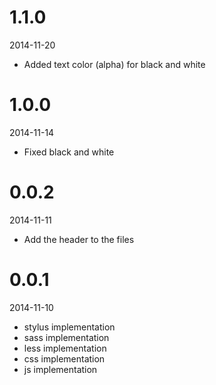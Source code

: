 # 1.1.0

2014-11-20

- Added text color (alpha) for black and white

# 1.0.0

2014-11-14

- Fixed black and white

# 0.0.2

2014-11-11

- Add the header to the files

# 0.0.1

2014-11-10

 - stylus implementation
 - sass implementation
 - less implementation
 - css implementation
 - js implementation
